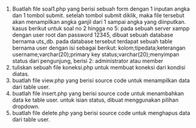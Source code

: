 1. Buatlah file soal1.php yang berisi sebuah form dengan 1 inputan angka dan 1 tombol submit. setelah tombol submit diklik, maka file tersebut akan menampilkan angka ganjil dari 1 sampai angka yang diinputkan.
kasus berikut untuk soal no 2 hingga no 5:
pada sebuah server xampp dengan user root dan password 12345, dibuat sebuah database bernama uts_db. pada database tersebut terdapat sebuah table bernama user dengan isi sebagai berikut:
kolom;tipedata;keterangan
username;varchar(20);primary key
status;varchar(20);menyimpan status dari pengunjung, berisi 2: administrator atau member
2. tuliskan sebuah file koneksi.php untuk membuat koneksi dari kondisi diatas.
3. buatlah file view.php yang berisi source code untuk menampilkan data dari table user.
4. buatlah file insert.php yang berisi source code untuk menambahkan data ke table user. untuk isian status, dibuat menggunakan pilihan dropdown.
5. buatlah file delete.php yang berisi source code untuk menghapus data dari table user.